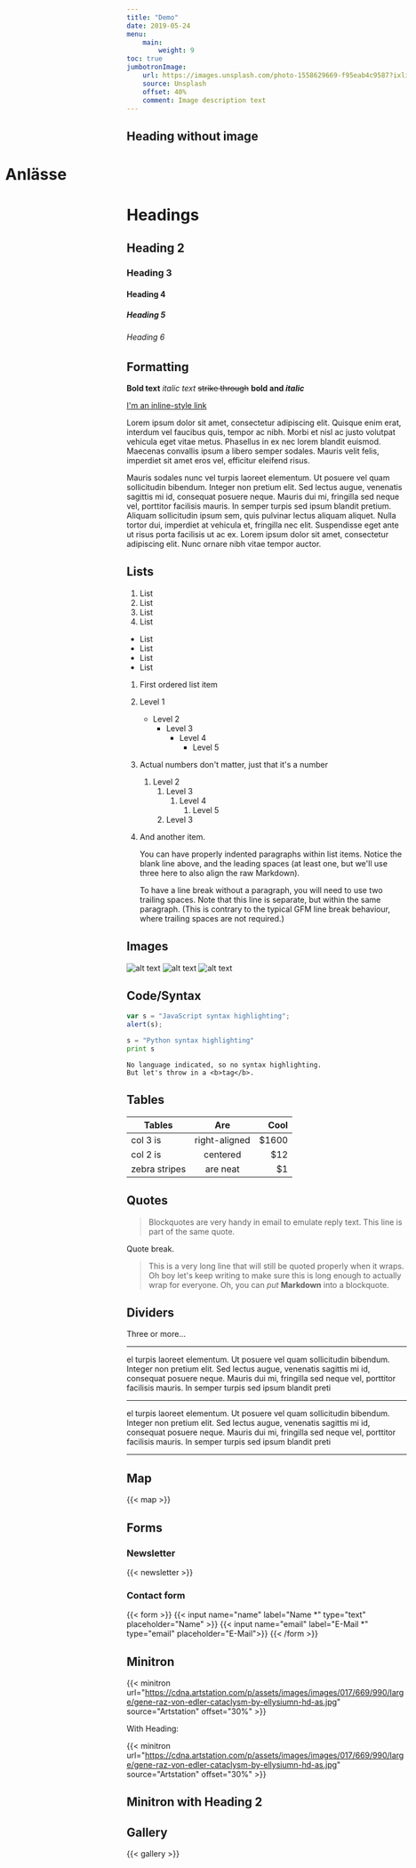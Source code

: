 ```yaml
---
title: "Demo"
date: 2019-05-24
menu:
    main:
        weight: 9
toc: true
jumbotronImage:
    url: https://images.unsplash.com/photo-1558629669-f95eab4c9587?ixlib=rb-1.2.1&ixid=eyJhcHBfaWQiOjEyMDd9&auto=format&fit=crop&w=913&q=80
    source: Unsplash
    offset: 40%
    comment: Image description text
---
```


## Heading without image
<div style="width: 98vw; position: relative; left: 50%; right: 50%; margin-left: -49vw; margin-right: -49vw;">
    <div class="c-jumbotron o-outer-container">
        <h1>Anlässe</h1>
    </div>
</div>

# Headings

## Heading 2

### Heading 3

#### Heading 4

##### Heading 5

###### Heading 6

## Formatting

**Bold text** _italic text_ ~~strike through~~ **bold and _italic_**

[I'm an inline-style link](https://www.google.com)

Lorem ipsum dolor sit amet, consectetur adipiscing elit. Quisque enim erat, interdum vel faucibus quis, tempor ac nibh. Morbi et nisl ac justo volutpat vehicula eget vitae metus. Phasellus in ex nec lorem blandit euismod. Maecenas convallis ipsum a libero semper sodales. Mauris velit felis, imperdiet sit amet eros vel, efficitur eleifend risus.

Mauris sodales nunc vel turpis laoreet elementum. Ut posuere vel quam sollicitudin bibendum. Integer non pretium elit. Sed lectus augue, venenatis sagittis mi id, consequat posuere neque. Mauris dui mi, fringilla sed neque vel, porttitor facilisis mauris. In semper turpis sed ipsum blandit pretium. Aliquam sollicitudin ipsum sem, quis pulvinar lectus aliquam aliquet. Nulla tortor dui, imperdiet at vehicula et, fringilla nec elit. Suspendisse eget ante ut risus porta facilisis ut ac ex. Lorem ipsum dolor sit amet, consectetur adipiscing elit. Nunc ornare nibh vitae tempor auctor.

## Lists

1. List
2. List
3. List
4. List

* List
* List
* List
* List

1. First ordered list item
2. Level 1
    * Level 2
        * Level 3
            * Level 4
                * Level 5
1. Actual numbers don't matter, just that it's a number
    1. Level 2
        1. Level 3
            1. Level 4
                1. Level 5
        2. Level 3
4. And another item.

    You can have properly indented paragraphs within list items. Notice the blank line above, and the leading spaces (at least one, but we'll use three here to also align the raw Markdown).

    To have a line break without a paragraph, you will need to use two trailing spaces.
    Note that this line is separate, but within the same paragraph.
    (This is contrary to the typical GFM line break behaviour, where trailing spaces are not required.)

## Images

![alt text](https://images.unsplash.com/photo-1558492281-325a7bb4eee6?ixlib=rb-1.2.1&ixid=eyJhcHBfaWQiOjEyMDd9&auto=format&fit=crop&w=975&q=80 "Logo Title Text 1")
![alt text](https://images.unsplash.com/photo-1558603510-cf83e66d31e2?ixlib=rb-1.2.1&ixid=eyJhcHBfaWQiOjEyMDd9&auto=format&fit=crop&w=1525&q=80 "Logo Title Text 1")
![alt text](https://cdn.dribbble.com/users/100013/screenshots/424432/dribbb.jpg "Logo Title Text 1")

## Code/Syntax

```javascript
var s = "JavaScript syntax highlighting";
alert(s);
```

```python
s = "Python syntax highlighting"
print s
```

```
No language indicated, so no syntax highlighting.
But let's throw in a <b>tag</b>.
```

## Tables

| Tables                | Are                     | Cool    |
| ------------- |:-------------:| -----:|
| col 3 is            | right-aligned | $1600 |
| col 2 is            | centered            |     $12 |
| zebra stripes | are neat            |        $1 |

## Quotes

> Blockquotes are very handy in email to emulate reply text.
> This line is part of the same quote.

Quote break.

> This is a very long line that will still be quoted properly when it wraps. Oh boy let's keep writing to make sure this is long enough to actually wrap for everyone. Oh, you can *put* **Markdown** into a blockquote.

## Dividers

Three or more...

---
el turpis laoreet elementum. Ut posuere vel quam sollicitudin bibendum. Integer non pretium elit. Sed lectus augue, venenatis sagittis mi id, consequat posuere neque. Mauris dui mi, fringilla sed neque vel, porttitor facilisis mauris. In semper turpis sed ipsum blandit preti
***
el turpis laoreet elementum. Ut posuere vel quam sollicitudin bibendum. Integer non pretium elit. Sed lectus augue, venenatis sagittis mi id, consequat posuere neque. Mauris dui mi, fringilla sed neque vel, porttitor facilisis mauris. In semper turpis sed ipsum blandit preti
___

## Map

{{< map >}}

## Forms

### Newsletter

{{< newsletter >}}

### Contact form

{{< form >}}
  {{< input name="name" label="Name *" type="text" placeholder="Name" >}}
  {{< input name="email" label="E-Mail *" type="email" placeholder="E-Mail">}}
{{< /form >}}

## Minitron

{{< minitron url="https://cdna.artstation.com/p/assets/images/images/017/669/990/large/gene-raz-von-edler-cataclysm-by-ellysiumn-hd-as.jpg" source="Artstation" offset="30%" >}}

With Heading:

{{< minitron url="https://cdna.artstation.com/p/assets/images/images/017/669/990/large/gene-raz-von-edler-cataclysm-by-ellysiumn-hd-as.jpg" source="Artstation" offset="30%" >}}

## Minitron with Heading 2

## Gallery

{{< gallery >}}